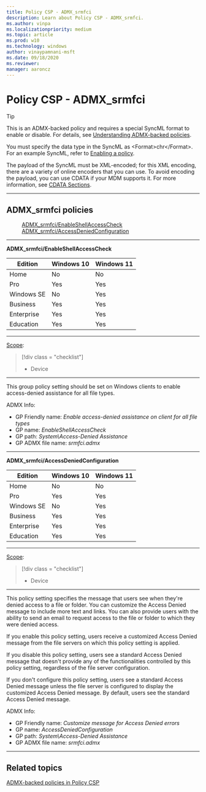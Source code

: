 ```yaml
---
title: Policy CSP - ADMX_srmfci
description: Learn about Policy CSP - ADMX_srmfci.
ms.author: vinpa
ms.localizationpriority: medium
ms.topic: article
ms.prod: w10
ms.technology: windows
author: vinaypamnani-msft
ms.date: 09/18/2020
ms.reviewer:
manager: aaroncz
---
```


# Policy CSP - ADMX_srmfci

> [!TIP]
> This is an ADMX-backed policy and requires a special SyncML format to enable or disable. For details, see [Understanding ADMX-backed policies](../understanding-admx-backed-policies.md).
>
> You must specify the data type in the SyncML as &lt;Format&gt;chr&lt;/Format&gt;. For an example SyncML, refer to [Enabling a policy](../understanding-admx-backed-policies.md#enabling-a-policy).
>
> The payload of the SyncML must be XML-encoded; for this XML encoding, there are a variety of online encoders that you can use. To avoid encoding the payload, you can use CDATA if your MDM supports it. For more information, see [CDATA Sections](http://www.w3.org/TR/REC-xml/#sec-cdata-sect).

<hr/>

<!--Policies-->
## ADMX_srmfci policies

<dl>
  <dd>
    <a href="#admx-srmfci-enableshellaccesscheck">ADMX_srmfci/EnableShellAccessCheck</a>
  </dd>
  <dd>
    <a href="#admx-srmfci-accessdeniedconfiguration">ADMX_srmfci/AccessDeniedConfiguration</a>
  </dd>
</dl>


<hr/>

<!--Policy-->
<a href="" id="admx-srmfci-enableshellaccesscheck"></a>**ADMX_srmfci/EnableShellAccessCheck**

<!--SupportedSKUs-->

|Edition|Windows 10|Windows 11|
|--- |--- |--- |
|Home|No|No|
|Pro|Yes|Yes|
|Windows SE|No|Yes|
|Business|Yes|Yes|
|Enterprise|Yes|Yes|
|Education|Yes|Yes|

<!--/SupportedSKUs-->
<hr/>

<!--Scope-->
[Scope](./policy-configuration-service-provider.md#policy-scope):

> [!div class = "checklist"]
> * Device

<hr/>

<!--/Scope-->
<!--Description-->
This group policy setting should be set on Windows clients to enable access-denied assistance for all file types.

<!--/Description-->


<!--ADMXBacked-->
ADMX Info:
-   GP Friendly name: *Enable access-denied assistance on client for all file types*
-   GP name: *EnableShellAccessCheck*
-   GP path: *System\Access-Denied Assistance*
-   GP ADMX file name: *srmfci.admx*

<!--/ADMXBacked-->
<!--/Policy-->
<hr/>

<!--Policy-->
<a href="" id="admx-srmfci-accessdeniedconfiguration"></a>**ADMX_srmfci/AccessDeniedConfiguration**

<!--SupportedSKUs-->

|Edition|Windows 10|Windows 11|
|--- |--- |--- |
|Home|No|No|
|Pro|Yes|Yes|
|Windows SE|No|Yes|
|Business|Yes|Yes|
|Enterprise|Yes|Yes|
|Education|Yes|Yes|

<!--/SupportedSKUs-->
<hr/>

<!--Scope-->
[Scope](./policy-configuration-service-provider.md#policy-scope):

> [!div class = "checklist"]
> * Device

<hr/>

<!--/Scope-->
<!--Description-->
This policy setting specifies the message that users see when they're denied access to a file or folder. You can customize the Access Denied message to include more text and links. You can also provide users with the ability to send an email to request access to the file or folder to which they were denied access.

If you enable this policy setting, users receive a customized Access Denied message from the file servers on which this policy setting is applied.

If you disable this policy setting, users see a standard Access Denied message that doesn't provide any of the functionalities controlled by this policy setting, regardless of the file server configuration.

If you don't configure this policy setting, users see a standard Access Denied message unless the file server is configured to display the customized Access Denied message. By default, users see the standard Access Denied message.

<!--/Description-->

<!--ADMXBacked-->
ADMX Info:
-   GP Friendly name: *Customize message for Access Denied errors*
-   GP name: *AccessDeniedConfiguration*
-   GP path: *System\Access-Denied Assistance*
-   GP ADMX file name: *srmfci.admx*

<!--/ADMXBacked-->
<!--/Policy-->
<hr/>


<!--/Policies-->

## Related topics

[ADMX-backed policies in Policy CSP](./policies-in-policy-csp-admx-backed.md)
